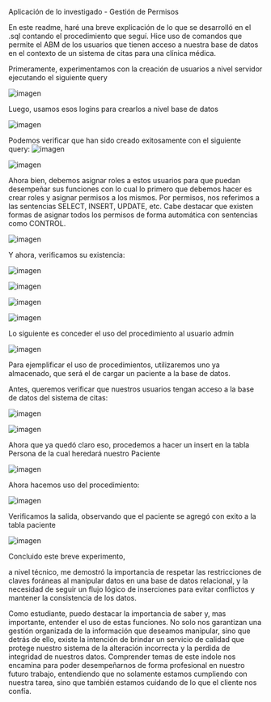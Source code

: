 Aplicación de lo investigado - Gestión de Permisos

En este readme, haré una breve explicación de lo que se desarrolló en el .sql contando el procedimiento que seguí. Hice uso de comandos que permite el ABM de los usuarios que tienen acceso a nuestra base de datos en el contexto de un sistema de citas para una clínica médica.

Primeramente, experimentamos con la creación de usuarios a nivel servidor ejecutando el siguiente query

![imagen](https://github.com/user-attachments/assets/d50e9382-cee4-418c-af0b-d1b6643e978e)


Luego, usamos esos logins para crearlos a nivel base de datos

![imagen](https://github.com/user-attachments/assets/767a973d-65d8-4da1-8b23-2c892cd27509)


Podemos verificar que han sido creado exitosamente con el siguiente query:
![imagen](https://github.com/user-attachments/assets/1ddc1f4b-e76e-47da-a987-34e08e34ce2d)


![imagen](https://github.com/user-attachments/assets/61368ced-1c9a-441e-a6ac-2c4a06503d9a)



Ahora bien, debemos asignar roles a estos usuarios para que puedan desempeñar sus funciones con lo cual lo primero que debemos hacer es crear roles y asignar permisos a los mismos. Por permisos, nos referimos a las sentencias SELECT, INSERT, UPDATE, etc. Cabe destacar que existen formas de asignar todos los permisos de forma automática con sentencias como CONTROL.

![imagen](https://github.com/user-attachments/assets/135d0f05-0acd-4332-80d5-16bf6365b680)


Y ahora, verificamos su existencia:

![imagen](https://github.com/user-attachments/assets/ec901552-04f8-4d42-8cee-b2106d76c61c)


![imagen](https://github.com/user-attachments/assets/4b4fc820-0934-4e9a-af57-e9b547129c30)


![imagen](https://github.com/user-attachments/assets/bc812d10-a13c-470d-b1fe-90ff2f3e8db9)


![imagen](https://github.com/user-attachments/assets/16ba2ac0-e7fd-494c-9817-3bbda8eec793)


Lo siguiente es conceder el uso del procedimiento al usuario admin

![imagen](https://github.com/user-attachments/assets/f0669170-f373-4775-b25a-25e5ae75ceca)


Para ejemplificar el uso de procedimientos, utilizaremos uno ya almacenado, que será el de cargar un paciente a la base de datos.

Antes, queremos verificar que nuestros usuarios tengan acceso a la base de datos del sistema de citas:

 ![imagen](https://github.com/user-attachments/assets/195cb7cf-f6d5-4397-8c1c-9c13dbd42efe)

![imagen](https://github.com/user-attachments/assets/d7f4ddcd-b8cb-4b0a-a986-f97ecde4803d)


Ahora que ya quedó claro eso, procedemos a hacer un insert en la tabla Persona de la cual heredará nuestro Paciente

![imagen](https://github.com/user-attachments/assets/6e429ef3-cb61-4902-8282-c8765768653e)


Ahora hacemos uso del procedimiento:

 ![imagen](https://github.com/user-attachments/assets/dfa04978-99e4-4171-9727-6831f3aeacfb)


Verificamos la salida, observando que el paciente se agregó con exito a la tabla paciente

![imagen](https://github.com/user-attachments/assets/e8bb793a-eb92-4369-af26-9485ffd74468)


Concluido este breve experimento,

a nivel técnico, me demostró  la importancia de respetar las restricciones de claves foráneas al manipular datos en una base de datos relacional, y la necesidad de seguir un flujo lógico de inserciones para evitar conflictos y mantener la consistencia de los datos.


Como estudiante, puedo destacar la importancia de saber y, mas importante, entender el uso de estas funciones. No solo nos garantizan una gestión organizada de la información que deseamos manipular, sino que detrás de ello, existe la intención de brindar un servicio de calidad que protege nuestro sistema de la alteración incorrecta y la perdida de integridad de nuestros datos. Comprender temas de este indole nos encamina para poder desempeñarnos de forma profesional en nuestro futuro trabajo, entendiendo que no solamente estamos cumpliendo con nuestra tarea, sino que también estamos cuidando de lo que el cliente nos confía.
